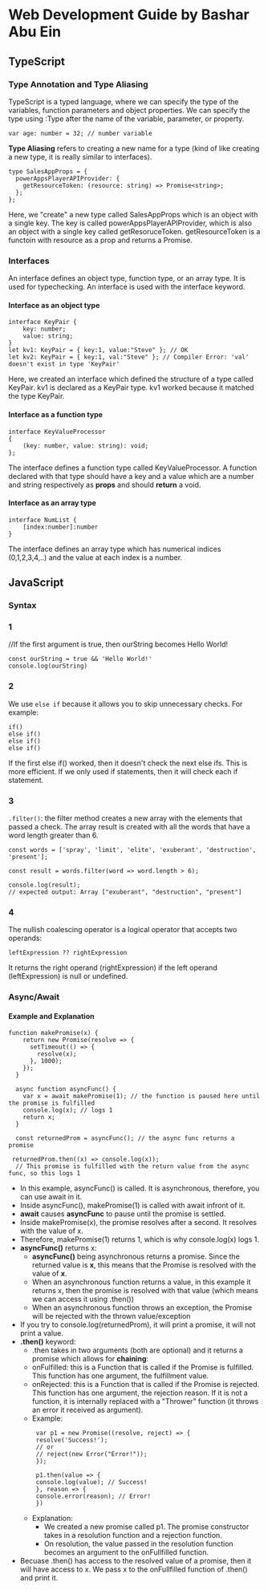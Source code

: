 # Web Development Guide by Bashar Abu Ein

## TypeScript
### Type Annotation and Type Aliasing
TypeScript is a typed language, where we can specify the type of the variables, function parameters and object properties.
We can specify the type using :Type after the name of the variable, parameter, or property. 

```var age: number = 32; // number variable```

**Type Aliasing** refers to creating a new name for a type (kind of like creating a new type, it is really similar to interfaces). 

```
type SalesAppProps = {
  powerAppsPlayerAPIProvider: {
    getResourceToken: (resource: string) => Promise<string>;
  };
}; 
```
Here, we "create" a new type called SalesAppProps which is an object with a single key. The key is called powerAppsPlayerAPIProvider, which is also an object with a single key called getResoruceToken. getResourceToken is a functoin with resource as a prop and returns a Promise. 

### Interfaces
An interface defines an object type, function type, or an array type. It is used for typechecking. An interface is used with the interface keyword. 

#### Interface as an object type
```
interface KeyPair {
    key: number;
    value: string;
}
let kv1: KeyPair = { key:1, value:"Steve" }; // OK
let kv2: KeyPair = { key:1, val:"Steve" }; // Compiler Error: 'val' doesn't exist in type 'KeyPair'
```
Here, we created an interface which defined the structure of a type called KeyPair. kv1 is declared as a KeyPair type. kv1 worked because it matched the type KeyPair. 


#### Interface as a function type
```
interface KeyValueProcessor
{
    (key: number, value: string): void;
};
```
The interface defines a function type called KeyValueProcessor. A function declared with that type should have a key and a value which are a number and string respectively as **props** and should **return** a void.

#### Interface as an array type

```
interface NumList {
    [index:number]:number
}
```
The interface defines an array type which has numerical indices (0,1,2,3,4,..) and the value at each index is a number. 

## JavaScript

### Syntax

### 1
//If the first argument is true, then ourString becomes Hello World!
```
const ourString = true && 'Hello World!'
console.log(ourString)
```
### 2
We use ```else if``` because it allows you to skip unnecessary checks. For example:
```
if()
else if()
else if()
else if()
```
If the first else if() worked, then it doesn't check the next else ifs. This is more efficient. If we only used if statements, then it will check each if statement. 

### 3

`.filter()`: the filter method creates a new array with the elements that passed a check. The array result is created with all the words that have a word length greater than 6. 
```
const words = ['spray', 'limit', 'elite', 'exuberant', 'destruction', 'present'];

const result = words.filter(word => word.length > 6);

console.log(result);
// expected output: Array ["exuberant", "destruction", "present"]

```

### 4
The nullish coalescing operator is a logical operator that accepts two operands:

```leftExpression ?? rightExpression```

It returns the right operand (rightExpression) if the left operand (leftExpression) is null or undefined.

### Async/Await
#### Example and Explanation 
```
function makePromise(x) { 
    return new Promise(resolve => {
      setTimeout(() => {
        resolve(x);
      }, 1000);
    });
  }
  
  async function asyncFunc() {
    var x = await makePromise(1); // the function is paused here until the promise is fulfilled
    console.log(x); // logs 1
    return x;
  }
  
  const returnedProm = asyncFunc(); // the async func returns a promise

 returnedProm.then((x) => console.log(x));
  // This promise is fulfilled with the return value from the async func, so this logs 1
 ```
- In this example, asyncFunc() is called. It is asynchronous, therefore, you can use await in it.
- Inside asyncFunc(), makePromise(1) is called with await infront of it. 
- **await** causes **asyncFunc** to pause until the promise is settled.
- Inside makePromise(x), the promise resolves after a second. It resolves with the value of x. 
- Therefore, makePromise(1) returns 1, which is why console.log(x) logs 1. 
- **asyncFunc()** returns x:
  - **asyncFunc()** being asynchronous returns a promise. Since the returned value is **x**, this means that the Promise is resolved with the value of **x**. 
  - When an asynchronous function returns a value, in this example it returns x, then the promise is resolved with that value (which means we can access it using .then())
  - When an asynchronous function throws an exception, the Promise will be rejected with the thrown value/exception
- If you try to console.log(returnedProm), it will print a promise, it will not print a value.  
- **.then()** keyword:
  - .then takes in two arguments (both are optional) and it returns a promise which allows for **chaining**:
   - onFulfilled: this is a Function that is called if the Promise is fulfilled. This function has one argument, the fulfillment value.
   - onRejected: this is a Function that is called if the Promise is rejected. This function has one argument, the rejection reason. If it is not a function, it is internally replaced with a "Thrower" function (it throws an error it received as argument).
   - Example:
     ```
      var p1 = new Promise((resolve, reject) => {
      resolve('Success!');
      // or
      // reject(new Error("Error!"));
      });

      p1.then(value => {
      console.log(value); // Success!
      }, reason => {
      console.error(reason); // Error!
      })
     ```
    - Explanation:
      - We created a new promise called p1. The promise constructor takes in a resolution function and a rejection function. 
      - On resolution, the value passed in the resolution function becomes an argument to the onFullfilled function.
- Becuase .then() has access to the resolved value of a promise, then it will have access to x. We pass x to the onFullfilled function of .then() and print it. 
